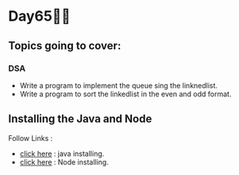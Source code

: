 # Day65🧑‍💻
## Topics going to cover: 
### DSA
- Write a program to implement the queue sing the linknedlist.
- Write a program to sort the linkedlist in the even and odd format.

## Installing the Java and Node 
Follow Links : 
- [click here](https://www.java.com/en/download/help/download_options.html) : java installing.
- [click here](https://nodejs.org/en/download) : Node installing.